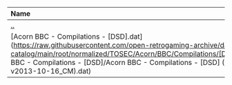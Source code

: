 |Name|Size|
|:---|---:|
|[..](../index.html)|DIR|
|[Acorn BBC - Compilations - [DSD].dat](https://raw.githubusercontent.com/open-retrogaming-archive/dat-catalog/main/root/normalized/TOSEC/Acorn/BBC/Compilations/[DSD]/Acorn BBC - Compilations - [DSD]/Acorn BBC - Compilations - [DSD] (TOSEC-v2013-10-16_CM).dat)|143395|
